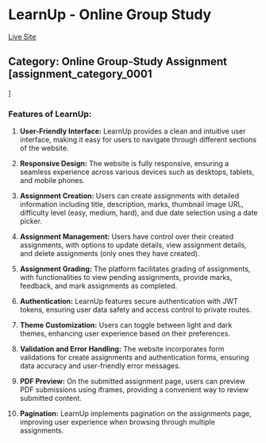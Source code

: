 # LearnUp - Online Group Study

[Live Site](https://assinment-11-d0881.web.app/)

## Category: Online Group-Study Assignment [assignment_category_0001
]

### Features of LearnUp:

1. **User-Friendly Interface:** LearnUp provides a clean and intuitive user interface, making it easy for users to navigate through different sections of the website.

2. **Responsive Design:** The website is fully responsive, ensuring a seamless experience across various devices such as desktops, tablets, and mobile phones.

3. **Assignment Creation:** Users can create assignments with detailed information including title, description, marks, thumbnail image URL, difficulty level (easy, medium, hard), and due date selection using a date picker.

4. **Assignment Management:** Users have control over their created assignments, with options to update details, view assignment details, and delete assignments (only ones they have created).

5. **Assignment Grading:** The platform facilitates grading of assignments, with functionalities to view pending assignments, provide marks, feedback, and mark assignments as completed.

6. **Authentication:** LearnUp features secure authentication with JWT tokens, ensuring user data safety and access control to private routes.

7. **Theme Customization:** Users can toggle between light and dark themes, enhancing user experience based on their preferences.

8. **Validation and Error Handling:** The website incorporates form validations for create assignments and authentication forms, ensuring data accuracy and user-friendly error messages.

9. **PDF Preview:** On the submitted assignment page, users can preview PDF submissions using iframes, providing a convenient way to review submitted content.

10. **Pagination:** LearnUp implements pagination on the assignments page, improving user experience when browsing through multiple assignments.



